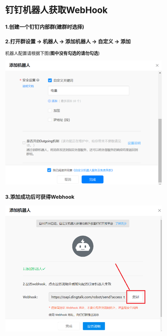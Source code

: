 # 钉钉机器人获取WebHook

### 1.创建一个钉钉内部群(建群时选择)

### 2.打开群设置 → 机器人 → 添加机器人 → 自定义 → 添加

机器人配置请根据下图(**图中没有勾选的请勿勾选**)

![](./img/DD_bot.png)

### 3.添加成功后可获得Webhook



![](./img/DD_bot2.png)